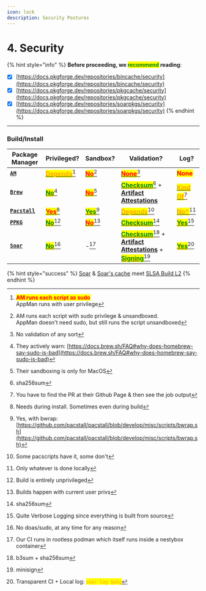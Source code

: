 ```yaml
---
icon: lock
description: Security Postures
---
```


# 4. Security

{% hint style="info" %}
**Before proceeding, we&#x20;**<mark style="color:green;">**recommend**</mark>**&#x20;reading**:&#x20;

* [x] [https://docs.pkgforge.dev/repositories/bincache/security](https://docs.pkgforge.dev/repositories/bincache/security)
* [x] [https://docs.pkgforge.dev/repositories/pkgcache/security](https://docs.pkgforge.dev/repositories/pkgcache/security)
* [x] [https://docs.pkgforge.dev/repositories/soarpkgs/security](https://docs.pkgforge.dev/repositories/soarpkgs/security)
{% endhint %}

***

### Build/Install

| Package Manager                                              | Privileged?                                                              | Sandbox?                                                            | Validation?                                                                                                                                                                                                                                                                                                                                       | Log?                                                                     |
| ------------------------------------------------------------ | ------------------------------------------------------------------------ | ------------------------------------------------------------------- | ------------------------------------------------------------------------------------------------------------------------------------------------------------------------------------------------------------------------------------------------------------------------------------------------------------------------------------------------- | ------------------------------------------------------------------------ |
| [**`AM`**](https://github.com/ivan-hc/AM/tree/main/programs) | [<mark style="color:orange;">**Depends**</mark>](#user-content-fn-1)[^1] | [<mark style="color:red;">**No**</mark>](#user-content-fn-2)[^2]    | [<mark style="color:red;">**None**</mark>](#user-content-fn-3)[^3]                                                                                                                                                                                                                                                                                | <mark style="color:red;">**None**</mark>                                 |
| [**`Brew`**](https://brew.sh/)                               | [<mark style="color:green;">**No**</mark>](#user-content-fn-4)[^4]       | [<mark style="color:red;">**No**</mark>](#user-content-fn-5)[^5]    | [<mark style="color:green;">**Checksum**</mark>](#user-content-fn-6)[^6] + [**Artifact Attestations**](https://docs.github.com/en/actions/security-for-github-actions/using-artifact-attestations/using-artifact-attestations-to-establish-provenance-for-builds)                                                                                 | [<mark style="color:orange;">**Kind Of**</mark>](#user-content-fn-7)[^7] |
| [**`Pacstall`**](https://github.com/pacstall)                | [<mark style="color:red;">**Yes**</mark>](#user-content-fn-8)[^8]        | [<mark style="color:green;">**Yes**</mark>](#user-content-fn-9)[^9] | [<mark style="color:orange;">**Depends**</mark>](#user-content-fn-10)[^10]                                                                                                                                                                                                                                                                        | [<mark style="color:orange;">**No\***</mark>](#user-content-fn-11)[^11]  |
| [**`PPKG`**](https://github.com/leleliu008/ppkg)             | [<mark style="color:green;">**No**</mark>](#user-content-fn-12)[^12]     | [<mark style="color:red;">**No**</mark>](#user-content-fn-13)[^13]  | [<mark style="color:green;">**Checksum**</mark>](#user-content-fn-14)[^14]                                                                                                                                                                                                                                                                        | [<mark style="color:green;">**Yes**</mark>](#user-content-fn-15)[^15]    |
| [**`Soar`**](https://github.com/pkgforge/soar)               | [<mark style="color:green;">**No**</mark>](#user-content-fn-16)[^16]     | -[^17]                                                              | [<mark style="color:green;">**Checksum**</mark>](#user-content-fn-18)[^18] +  [**Artifact Attestations**](https://docs.github.com/en/actions/security-for-github-actions/using-artifact-attestations/using-artifact-attestations-to-establish-provenance-for-builds) +  [<mark style="color:green;">**Signing**</mark>](#user-content-fn-20)[^20] | [<mark style="color:green;">**Yes**</mark>](#user-content-fn-19)[^19]    |

{% hint style="success" %}
[Soar](https://github.com/pkgforge/soar) & [Soar's cache](https://docs.pkgforge.dev/repositories/soarpkgs/faq#cache) meet [SLSA Build L2](https://slsa.dev/spec/v1.0/levels#build-l2)
{% endhint %}

[^1]: <mark style="color:red;">**AM runs each script as sudo**</mark>\
    AppMan runs with user privilege

[^2]: AM runs each script with sudo privilege & unsandboxed.\
    AppMan doesn't need sudo, but still runs the script unsandboxed

[^3]: No validation of any sort

[^4]: They actively warn: [https://docs.brew.sh/FAQ#why-does-homebrew-say-sudo-is-bad](https://docs.brew.sh/FAQ#why-does-homebrew-say-sudo-is-bad)

[^5]: Their sandboxing is only for MacOS

[^6]: sha256sum

[^7]: You have to find the PR at their Github Page & then see the job output

[^8]: Needs during install. Sometimes even during build

[^9]: Yes, with bwrap: [https://github.com/pacstall/pacstall/blob/develop/misc/scripts/bwrap.sh](https://github.com/pacstall/pacstall/blob/develop/misc/scripts/bwrap.sh)

[^10]: Some pacscripts have it, some don't

[^11]: Only whatever is done locally

[^12]: Build is entirely unprivileged

[^13]: Builds happen with current user privs

[^14]: sha256sum

[^15]: Quite Verbose Logging since everything is built from source

[^16]: No doas/sudo, at any time for any reason

[^17]: Our CI runs in rootless podman which itself runs inside a nestybox container

[^18]: b3sum + sha256sum

[^19]: Transparent CI + Local log: <mark style="color:orange;">`soar log $pkg`</mark>

[^20]: minisign
